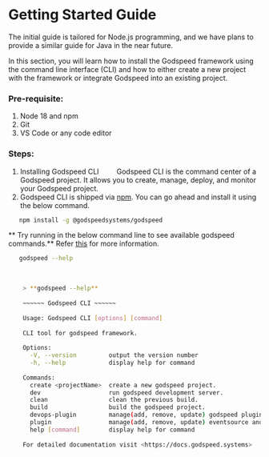 # Getting Started Guide
The initial guide is tailored for Node.js programming, and we have plans to provide a similar guide for Java in the near future.

In this section, you will learn how to install the Godspeed framework using the command line interface (CLI) and how to either create a new project with the framework or integrate Godspeed into an existing project.

### Pre-requisite:

1. Node 18 and npm
2. Git
3. VS Code or any code editor

### Steps:

1. Installing Godspeed CLI
    
    Godspeed CLI is the command center of a Godspeed project. It allows you to create, manage, deploy, and monitor your Godspeed project.
    
2. Godspeed CLI is shipped via [npm](https://www.npmjs.com/). You can go ahead and install it using the below command.


```bash
   npm install -g @godspeedsystems/godspeed
```

** Try running in the below command line to see available godspeed commands.** Refer [this](/docs/CLI.md) for more information.

```bash
   godspeed --help
```
   
```bash
    > **godspeed --help**
    
    ~~~~~~ Godspeed CLI ~~~~~~
    
    Usage: Godspeed CLI [options] [command]
    
    CLI tool for godspeed framework.
    
    Options:
      -V, --version         output the version number
      -h, --help            display help for command
    
    Commands:
      create <projectName>  create a new godspeed project.
      dev                   run godspeed development server.
      clean                 clean the previous build.
      build                 build the godspeed project.
      devops-plugin         manage(add, remove, update) godspeed plugins for devops.
      plugin                manage(add, remove, update) eventsource and datasource plugins for godspeed.
      help [command]        display help for command
    
    For detailed documentation visit <https://docs.godspeed.systems>
    
```

